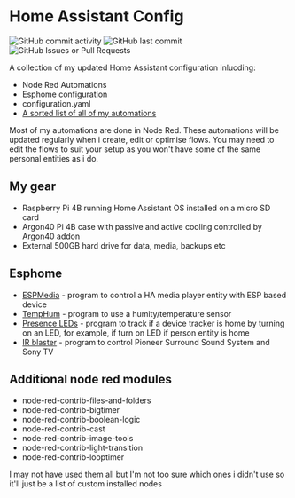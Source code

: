 # Home Assistant Config

![GitHub commit activity](https://img.shields.io/github/commit-activity/t/GingerCam/Home-Assistant-Config)
![GitHub last commit](https://img.shields.io/github/last-commit/GingerCam/Home-Assistant-Config)
![GitHub Issues or Pull Requests](https://img.shields.io/github/issues-pr/GingerCam/Home-Assistant-Config)

A collection of my updated Home Assistant configuration inlucding:

- Node Red Automations
- Esphome configuration
- configuration.yaml
- [A sorted list of all of my automations](/documentation/automation_list.md)
  
Most of my automations are done in Node Red. These automations will be updated regularly when i create, edit or optimise flows. You may need to edit the flows to suit your setup as you won't have some of the same personal entities as i do.  

## My gear

- Raspberry Pi 4B running Home Assistant OS installed on a micro SD card
- Argon40 Pi 4B case with passive and active cooling controlled by Argon40 addon
- External 500GB hard drive for data, media, backups etc

## Esphome

- [ESPMedia](/esphome/espmedia.yaml) - program to control a HA media player entity with ESP based device
- [TempHum](/esphome/temphum.yaml) - program to use a humity/temperature sensor
- [Presence LEDs](/esphome/leds.yaml) - program to track if a device tracker is home by turning on an LED, for example, if turn on LED if person entity is home
- [IR blaster](/esphome/ir.yaml) - program to control Pioneer Surround Sound System and Sony TV

## Additional node red modules

- node-red-contrib-files-and-folders
- node-red-contrib-bigtimer
- node-red-contrib-boolean-logic
- node-red-contrib-cast
- node-red-contrib-image-tools
- node-red-contrib-light-transition
- node-red-contrib-looptimer  

I may not have used them all but I'm not too sure which ones i didn't use so it'll just be a list of custom installed nodes
